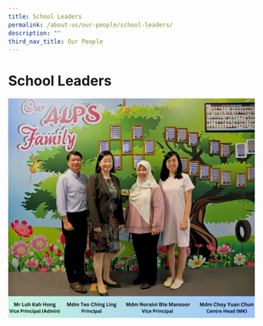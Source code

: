 ```yaml
---
title: School Leaders
permalink: /about-us/our-people/school-leaders/
description: ""
third_nav_title: Our People
---
```

# **School Leaders**

![SL Group Photo](/images/School%20Leaders/sls%20group%20photo.jpg)